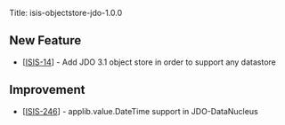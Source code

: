 Title: isis-objectstore-jdo-1.0.0
                               
<h2>        New Feature
</h2>
<ul>
<li>[<a href='https://issues.apache.org/jira/browse/ISIS-14'>ISIS-14</a>] -         Add JDO 3.1 object store in order to support any datastore
</li>
</ul>
                                            
<h2>        Improvement
</h2>
<ul>
<li>[<a href='https://issues.apache.org/jira/browse/ISIS-246'>ISIS-246</a>] -         applib.value.DateTime support in JDO-DataNucleus
</li>
</ul>
 